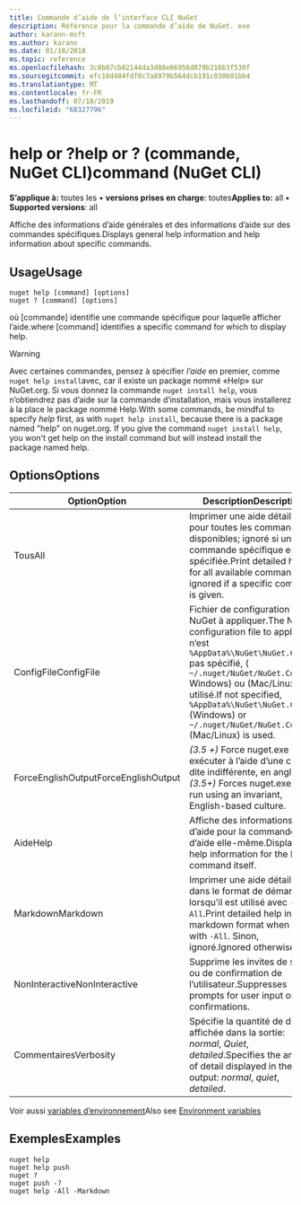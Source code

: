 ```yaml
---
title: Commande d’aide de l’interface CLI NuGet
description: Référence pour la commande d’aide de NuGet. exe
author: karann-msft
ms.author: karann
ms.date: 01/18/2018
ms.topic: reference
ms.openlocfilehash: 3c8b07cb02144da3d88e06956d079b216b3f530f
ms.sourcegitcommit: efc18d484fdf0c7a8979b564dcb191c030601bb4
ms.translationtype: MT
ms.contentlocale: fr-FR
ms.lasthandoff: 07/18/2019
ms.locfileid: "68327796"
---
```

# <a name="help-or--command-nuget-cli"></a><span data-ttu-id="27da6-103">help or ?</span><span class="sxs-lookup"><span data-stu-id="27da6-103">help or ?</span></span> <span data-ttu-id="27da6-104">(commande, NuGet CLI)</span><span class="sxs-lookup"><span data-stu-id="27da6-104">command (NuGet CLI)</span></span>

<span data-ttu-id="27da6-105">**S’applique à:** toutes les &bullet; **versions prises en charge**: toutes</span><span class="sxs-lookup"><span data-stu-id="27da6-105">**Applies to:** all &bullet; **Supported versions**: all</span></span>

<span data-ttu-id="27da6-106">Affiche des informations d’aide générales et des informations d’aide sur des commandes spécifiques.</span><span class="sxs-lookup"><span data-stu-id="27da6-106">Displays general help information and help information about specific commands.</span></span>

## <a name="usage"></a><span data-ttu-id="27da6-107">Usage</span><span class="sxs-lookup"><span data-stu-id="27da6-107">Usage</span></span>

```cli
nuget help [command] [options]
nuget ? [command] [options]
```

<span data-ttu-id="27da6-108">où [commande] identifie une commande spécifique pour laquelle afficher l’aide.</span><span class="sxs-lookup"><span data-stu-id="27da6-108">where [command] identifies a specific command for which to display help.</span></span>

> [!Warning]
> <span data-ttu-id="27da6-109">Avec certaines commandes, pensez à spécifier *l’aide* en premier, comme `nuget help install`avec, car il existe un package nommé «Help» sur NuGet.org. Si vous donnez la commande `nuget install help`, vous n’obtiendrez pas d’aide sur la commande d’installation, mais vous installerez à la place le package nommé Help.</span><span class="sxs-lookup"><span data-stu-id="27da6-109">With some commands, be mindful to specify *help* first, as with `nuget help install`, because there is a package named "help" on nuget.org. If you give the command `nuget install help`, you won't get help on the install command but will instead install the package named help.</span></span>

## <a name="options"></a><span data-ttu-id="27da6-110">Options</span><span class="sxs-lookup"><span data-stu-id="27da6-110">Options</span></span>

| <span data-ttu-id="27da6-111">Option</span><span class="sxs-lookup"><span data-stu-id="27da6-111">Option</span></span> | <span data-ttu-id="27da6-112">Description</span><span class="sxs-lookup"><span data-stu-id="27da6-112">Description</span></span> |
| --- | --- |
| <span data-ttu-id="27da6-113">Tous</span><span class="sxs-lookup"><span data-stu-id="27da6-113">All</span></span> | <span data-ttu-id="27da6-114">Imprimer une aide détaillée pour toutes les commandes disponibles; ignoré si une commande spécifique est spécifiée.</span><span class="sxs-lookup"><span data-stu-id="27da6-114">Print detailed help for all available commands; ignored if a specific command is given.</span></span> |
| <span data-ttu-id="27da6-115">ConfigFile</span><span class="sxs-lookup"><span data-stu-id="27da6-115">ConfigFile</span></span> | <span data-ttu-id="27da6-116">Fichier de configuration NuGet à appliquer.</span><span class="sxs-lookup"><span data-stu-id="27da6-116">The NuGet configuration file to apply.</span></span> <span data-ttu-id="27da6-117">S’il n’est `%AppData%\NuGet\NuGet.Config` pas spécifié, ( `~/.nuget/NuGet/NuGet.Config` Windows) ou (Mac/Linux) est utilisé.</span><span class="sxs-lookup"><span data-stu-id="27da6-117">If not specified, `%AppData%\NuGet\NuGet.Config` (Windows) or `~/.nuget/NuGet/NuGet.Config` (Mac/Linux) is used.</span></span>|
| <span data-ttu-id="27da6-118">ForceEnglishOutput</span><span class="sxs-lookup"><span data-stu-id="27da6-118">ForceEnglishOutput</span></span> | <span data-ttu-id="27da6-119">*(3.5 +)* Force nuget.exe pour exécuter à l’aide d’une culture dite indifférente, en anglais.</span><span class="sxs-lookup"><span data-stu-id="27da6-119">*(3.5+)* Forces nuget.exe to run using an invariant, English-based culture.</span></span> |
| <span data-ttu-id="27da6-120">Aide</span><span class="sxs-lookup"><span data-stu-id="27da6-120">Help</span></span> | <span data-ttu-id="27da6-121">Affiche des informations d’aide pour la commande d’aide elle-même.</span><span class="sxs-lookup"><span data-stu-id="27da6-121">Displays help information for the help command itself.</span></span> |
| <span data-ttu-id="27da6-122">Markdown</span><span class="sxs-lookup"><span data-stu-id="27da6-122">Markdown</span></span> | <span data-ttu-id="27da6-123">Imprimer une aide détaillée dans le format de démarque lorsqu’il est utilisé avec `-All`.</span><span class="sxs-lookup"><span data-stu-id="27da6-123">Print detailed help in markdown format when used with `-All`.</span></span> <span data-ttu-id="27da6-124">Sinon, ignoré.</span><span class="sxs-lookup"><span data-stu-id="27da6-124">Ignored otherwise.</span></span> |
| <span data-ttu-id="27da6-125">NonInteractive</span><span class="sxs-lookup"><span data-stu-id="27da6-125">NonInteractive</span></span> | <span data-ttu-id="27da6-126">Supprime les invites de saisie ou de confirmation de l’utilisateur.</span><span class="sxs-lookup"><span data-stu-id="27da6-126">Suppresses prompts for user input or confirmations.</span></span> |
| <span data-ttu-id="27da6-127">Commentaires</span><span class="sxs-lookup"><span data-stu-id="27da6-127">Verbosity</span></span> | <span data-ttu-id="27da6-128">Spécifie la quantité de détails affichée dans la sortie: *normal*, *Quiet*, *detailed*.</span><span class="sxs-lookup"><span data-stu-id="27da6-128">Specifies the amount of detail displayed in the output: *normal*, *quiet*, *detailed*.</span></span> |

<span data-ttu-id="27da6-129">Voir aussi [variables d’environnement](cli-ref-environment-variables.md)</span><span class="sxs-lookup"><span data-stu-id="27da6-129">Also see [Environment variables](cli-ref-environment-variables.md)</span></span>

## <a name="examples"></a><span data-ttu-id="27da6-130">Exemples</span><span class="sxs-lookup"><span data-stu-id="27da6-130">Examples</span></span>

```cli
nuget help
nuget help push
nuget ?
nuget push -?
nuget help -All -Markdown
```
